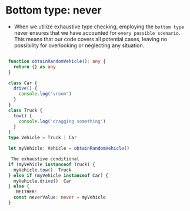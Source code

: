# Bottom type: never

- When we utilize exhaustive type checking, employing the `bottom type` never ensures that we have accounted for `every possible scenario`. This means that our code covers all potential cases, leaving no possibility for overlooking or neglecting any situation.

```ts

 function obtainRandomVehicle(): any {
   return {} as any
 }

 class Car {
   drive() {
     console.log('vroom')
   }
 }
 class Truck {
   tow() {
     console.log('dragging something')
   }
 }
 type Vehicle = Truck | Car

 let myVehicle: Vehicle = obtainRandomVehicle()

  The exhaustive conditional
 if (myVehicle instanceof Truck) {
   myVehicle.tow()  Truck
 } else if (myVehicle instanceof Car) {
   myVehicle.drive()  Car
 } else {
    NEITHER!
   const neverValue: never = myVehicle
 }

```
